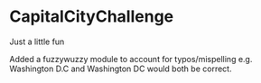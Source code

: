 # CapitalCityChallenge
Just a little fun

Added a fuzzywuzzy module to account for typos/mispelling e.g. Washington D.C and Washington DC would both be correct.
